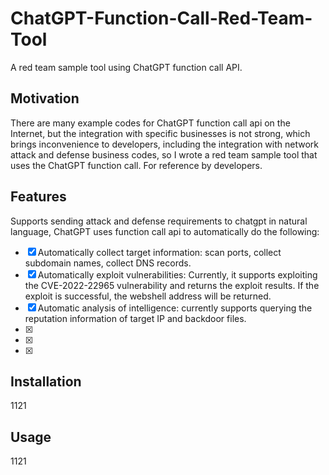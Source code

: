 # ChatGPT-Function-Call-Red-Team-Tool
A red team sample tool using ChatGPT function call API. 
## Motivation
There are many example codes for ChatGPT function call api on the Internet, but the integration with specific businesses is not strong, which brings inconvenience to developers, including the integration with network attack and defense business codes, so I wrote a red team sample tool that uses the ChatGPT function call. For reference by developers.
## Features
Supports sending attack and defense requirements to chatgpt in natural language, ChatGPT uses function call api to automatically do the following:
- [x] Automatically collect target information: scan ports, collect subdomain names, collect DNS records.
- [x] Automatically exploit vulnerabilities: Currently, it supports exploiting the CVE-2022-22965 vulnerability and returns the exploit results. If the exploit is successful, the webshell address will be returned.
- [x] Automatic analysis of intelligence: currently supports querying the reputation information of target IP and backdoor files.
- [x] 
- [x] 
- [x] 
## Installation
1121
## Usage
1121
